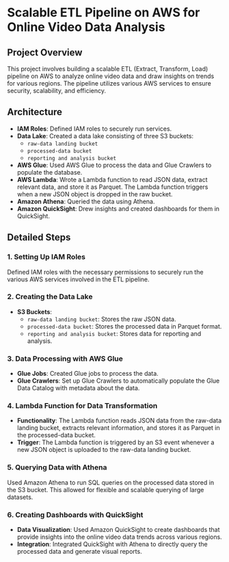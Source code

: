 # Scalable ETL Pipeline on AWS for Online Video Data Analysis

## Project Overview
This project involves building a scalable ETL (Extract, Transform, Load) pipeline on AWS to analyze online video data and draw insights on trends for various regions. The pipeline utilizes various AWS services to ensure security, scalability, and efficiency.

## Architecture
- **IAM Roles**: Defined IAM roles to securely run services.
- **Data Lake**: Created a data lake consisting of three S3 buckets:
  - `raw-data landing bucket`
  - `processed-data bucket`
  - `reporting and analysis bucket`
- **AWS Glue**: Used AWS Glue to process the data and Glue Crawlers to populate the database.
- **AWS Lambda**: Wrote a Lambda function to read JSON data, extract relevant data, and store it as Parquet. The Lambda function triggers when a new JSON object is dropped in the raw bucket.
- **Amazon Athena**: Queried the data using Athena.
- **Amazon QuickSight**: Drew insights and created dashboards for them in QuickSight.

## Detailed Steps

### 1. Setting Up IAM Roles
Defined IAM roles with the necessary permissions to securely run the various AWS services involved in the ETL pipeline.

### 2. Creating the Data Lake
- **S3 Buckets**:
  - `raw-data landing bucket`: Stores the raw JSON data.
  - `processed-data bucket`: Stores the processed data in Parquet format.
  - `reporting and analysis bucket`: Stores data for reporting and analysis.

### 3. Data Processing with AWS Glue
- **Glue Jobs**: Created Glue jobs to process the data.
- **Glue Crawlers**: Set up Glue Crawlers to automatically populate the Glue Data Catalog with metadata about the data.

### 4. Lambda Function for Data Transformation
- **Functionality**: The Lambda function reads JSON data from the raw-data landing bucket, extracts relevant information, and stores it as Parquet in the processed-data bucket.
- **Trigger**: The Lambda function is triggered by an S3 event whenever a new JSON object is uploaded to the raw-data landing bucket.

### 5. Querying Data with Athena
Used Amazon Athena to run SQL queries on the processed data stored in the S3 bucket. This allowed for flexible and scalable querying of large datasets.

### 6. Creating Dashboards with QuickSight
- **Data Visualization**: Used Amazon QuickSight to create dashboards that provide insights into the online video data trends across various regions.
- **Integration**: Integrated QuickSight with Athena to directly query the processed data and generate visual reports.

